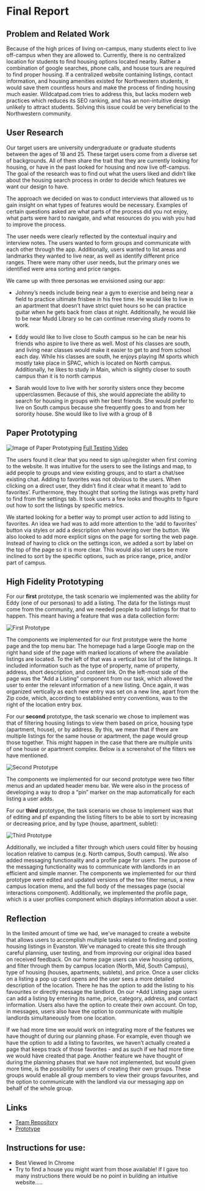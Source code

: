 # Final Report

## Problem and Related Work

Because of the high prices of living on-campus, many students elect to live off-campus when they are allowed to. Currently, there is no centralized location for students to find housing options located nearby. Rather a combination of google searches, phone calls, and house tours are required to find proper housing. If a centralized website containing listings, contact information, and housing amenities existed for Northwestern students, it would save them countless hours and make the process of finding housing much easier. Wildcatpad.com tries to address this, but lacks modern web practices which reduces its SEO ranking, and has an non-intuitive design unlikely to attract students. Solving this issue could be very beneficial to the Northwestern community. 


## User Research

Our target users are university undergraduate or graduate students between the ages of 18 and 25. These target users come from a diverse set of backgrounds. All of them share the trait that they are currently looking for housing, or have in the past looked for housing and now live off-campus. The goal of the research was to find out what the users liked and didn’t like about the housing search process in order to decide which features we want our design to have. 

The approach we decided on was to conduct interviews that allowed us to gain insight on what types of features would be necessary. Examples of certain questions asked are what parts of the process did you not enjoy, what parts were hard to navigate, and what resources do you wish you had to improve the process. 

The user needs were clearly reflected by the contextual inquiry and interview notes. The users wanted to form groups and communicate with each other through the app. Additionally, users wanted to list areas and landmarks they wanted to live near, as well as identify different price ranges. There were many other user needs, but the primary ones we  identified were area sorting and price ranges. 

We came up with three personas we envisioned using our app:

* Johnny’s needs include being near a gym to exercise and being near a field to practice ultimate frisbee in his free time. He would like to live in an apartment that doesn’t have strict quiet hours so he can practice guitar when he gets back from class at night. Additionally, he would like to be near Mudd Library so he can continue reserving study rooms to work.

* Eddy would like to live close to South campus so he can be near his friends who aspire to live there as well. Most of his classes are south, and living near classes would make it easier to get to and from school each day. While his classes are south, he enjoys playing IM sports which mostly take place in SPAC, which is located on North campus.  Additionally, he likes to study in Main, which is slightly closer to south campus than it is to north campus

* Sarah would love to live with her sorority sisters once they become upperclassmen. Because of this, she would appreciate the ability to search for housing in groups with her best friends. She would prefer to live on South campus because she frequently goes to and from her sorority house. She would like to live with a group of 8

## Paper Prototyping

![Image of Paper Prototyping](./images/Paper_Prototype.png)
[Full Testing Video](https://www.youtube.com/watch?v=Ln6ntWCNUwg)


The users found it clear that you need to sign up/register when first coming to the website. It was intuitive for the users to see the listings and map, to add people to groups and view existing groups, and to start a chat/see existing chat. Adding to favorites was not obvious to the users. When clicking on a direct user, they didn’t find it clear what it meant to ‘add to favorites’. Furthermore, they thought that sorting the listings was pretty hard to find from the settings tab. It took users a few looks and thoughts to figure out how to sort the listings by specific metrics.

We started looking for a better way to prompt user action to add listing to favorites. An idea we had was to add more attention to the ‘add to favorites’ button via styles or add a description when hovering over the button. We also looked to add more explicit signs on the page for sorting the web page. Instead of having to click on the settings icon, we added a sort by label on the top of the page so it is more clear. This would also let users be more inclined to sort by the specific options, such as price range, price, and/or part of campus.

## High Fidelity Prototyping

For our **first** prototype, the task scenario we implemented was the ability for Eddy (one of our personas) to add a listing. The data for the listings must come from the community, and we needed people to add listings for that to happen. This meant having a feature that was a data collection form:

![First Prototype](./images/add_listing.png)

The components we implemented for our first prototype were the home page and the top menu bar. The homepage had a large Google map on the right hand side of the page with marked locations of where the available listings are located. To the left of that was a vertical box list of the listings. It included information such as the type of property, name of property, address, short description, and content link. On the left-most side of the page was the “Add a Listing” component from our task, which allowed the user to enter the relevant information of a new listing. Once again, it was organized vertically as each new entry was set on a new line, apart from the Zip code, which, according to established entry conventions, was to the right of the location entry box. 

For our **second** prototype, the task scenario we chose to implement was that of filtering housing listings to view them based on price, housing type (apartment, house), or by address. By this, we mean that if there are multiple listings for the same house or apartment, the page would group those together. This might happen in the case that there are multiple units of one house or apartment complex. Below is a screenshot of the filters we have mentioned. 

![Second Prototype](./images/sort_campus_location.png)

The components we implemented for our second prototype were two filter menus and an updated header menu bar. We were also in the process of developing a way to drop a “pin” marker on the map automatically for each listing a user adds.


For our **third** prototype, the task scenario we chose to implement was that of editing and pf expanding the listing filters to be able to sort by increasing or decreasing price, and by type (house, apartment, sublet):

![Third Prototype](./images/all_filters.png)

Additionally, we included a filter through which users could filter by housing location relative to campus (e.g. North campus, South campus). We also added messaging functionality and a profile page for users. The purpose of the messaging functionality was to communicate with landlords in an efficient and simple manner. The components we implemented for our third prototype were edited and updated versions of the two filter menus, a new campus location menu, and the full body of the messages page (social interactions component). Additionally, we implemented the profile page, which is a user profiles component which displays information about a user. 



## Reflection

In the limited amount of time we had, we’ve managed to create a website that allows users to accomplish multiple tasks related to finding and posting housing listings in Evanston. We’ve managed to create this site through careful planning, user testing, and from improving our original idea based on received feedback. On our home page users can view housing options, and filter through them by campus location (North, Mid, South Campus), type of housing (houses, apartments, sublets), and price. Once a user clicks on a listing a pop up card opens and the user sees a more detailed description of the location. There he has the option to add the listing to his favourites or directly message the landlord. On our +Add Listing page users can add a listing by entering its name, price, category, address, and contact information. Users also have the option to create their own account. On top, in messages, users also have the option to communicate with multiple landlords simultaneously from one location. 

If we had more time we would work on integrating more of the features we have thought of during our planning phase. For example, even though we have the option to add a listing to favorites, we haven’t actually created a page that keeps track of those favorites - and as such if we had more time we would have created that page. Another feature we have thought of during the planning phases that we have not implemented, but would given more time, is the possibility for users of creating their own groups. These groups would enable all group members to view their groups favourites, and the option to communicate with the landlord via our messaging app on behalf of the whole group. 

## Links    

* [Team Repository](https://github.com/cs330-Housing-Project/housing/tree/project_8)
* [Prototype](https://cs330-housing-project.github.io/housing/)

## Instructions for use:

* Best Viewed In Chrome
* Try to find a house you might want from those available! If I gave too many instructions there would be no point in building an intuitive website.....

